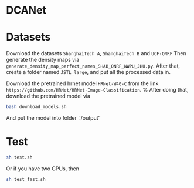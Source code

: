 # DCANet
# Datasets
Download the datasets `ShanghaiTech A`, `ShanghaiTech B` and `UCF-QNRF`
Then generate the density maps via `generate_density_map_perfect_names_SHAB_QNRF_NWPU_JHU.py`.
After that, create a folder named `JSTL_large`, and put all the processed data in.

Download the pretrained hrnet model `HRNet-W40-C` from the link `https://github.com/HRNet/HRNet-Image-Classification`.
%
After doing that, download the pretrained model via
```bash
bash download_models.sh
```
And put the model into folder './output'

# Test
```bash
sh test.sh
```
Or if you have two GPUs, then
```bash
sh test_fast.sh
```
